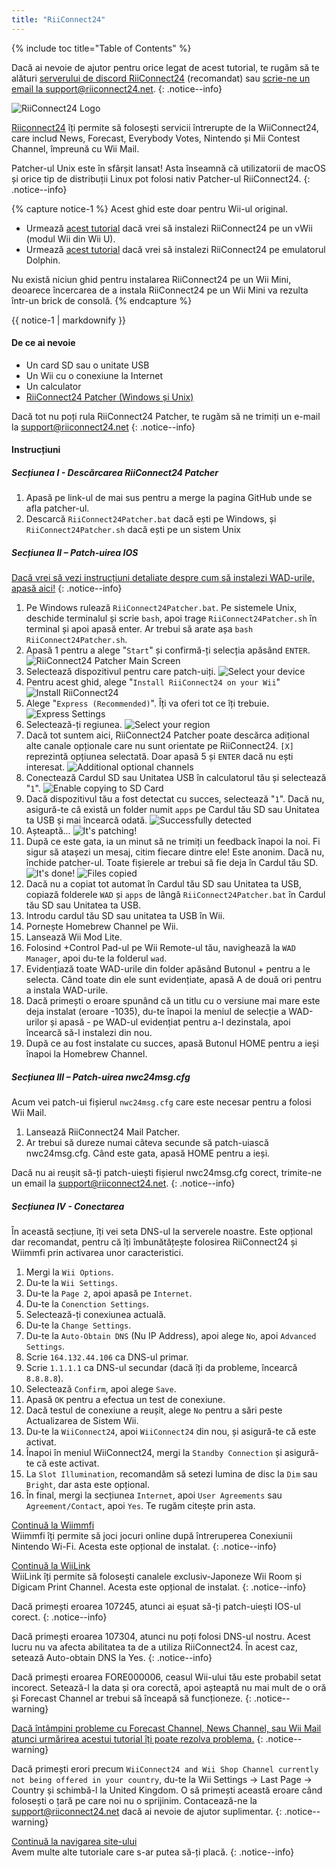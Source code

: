 ```yaml
---
title: "RiiConnect24"
---
```


{% include toc title="Table of Contents" %}

Dacă ai nevoie de ajutor pentru orice legat de acest tutorial, te rugăm să te alături [serverului de discord RiiConnect24](https://discord.gg/rc24) (recomandat) sau [scrie-ne un email la support@riiconnect24.net](mailto:support@riiconnect24.net).
{: .notice--info}

![RiiConnect24 Logo](/images/WiiRC24Logo.jpg)

[Riiconnect24](https://rc24.xyz/) îți permite să folosești servicii întrerupte de la WiiConnect24, care includ News, Forecast, Everybody Votes, Nintendo și Mii Contest Channel, împreună cu Wii Mail.

Patcher-ul Unix este în sfârșit lansat! Asta înseamnă că utilizatorii de macOS și orice tip de distribuții Linux pot folosi nativ Patcher-ul RiiConnect24.
{: .notice--info}

{% capture notice-1 %}
Acest ghid este doar pentru Wii-ul original.

- Urmează [acest tutorial](riiconnect24-vwii) dacă vrei să instalezi RiiConnect24 pe un vWii (modul Wii din Wii U).
- Urmează [acest tutorial](riiconnect24-dolphin) dacă vrei să instalezi RiiConnect24 pe emulatorul Dolphin.

Nu există niciun ghid pentru instalarea RiiConnect24 pe un Wii Mini, deoarece încercarea de a instala RiiConnect24 pe un Wii Mini va rezulta într-un brick de consolă.
{% endcapture %}

<div class="notice--warning">{{ notice-1 | markdownify }}</div>

#### De ce ai nevoie

* Un card SD sau o unitate USB
* Un Wii cu o conexiune la Internet
* Un calculator
* [RiiConnect24 Patcher (Windows și Unix)](https://github.com/RiiConnect24/RiiConnect24-Patcher/releases)

Dacă tot nu poți rula RiiConnect24 Patcher, te rugăm să ne trimiți un e-mail la support@riiconnect24.net
{: .notice--info}

#### Instrucțiuni

##### Secțiunea I - Descărcarea RiiConnect24 Patcher

1. Apasă pe link-ul de mai sus pentru a merge la pagina GitHub unde se afla patcher-ul.
2. Descarcă `RiiConnect24Patcher.bat` dacă ești pe Windows, și `RiiConnect24Patcher.sh` dacă ești pe un sistem Unix

##### Secțiunea II – Patch-uirea IOS

[Dacă vrei să vezi instrucțiuni detaliate despre cum să instalezi WAD-urile, apasă aici!](wiimodlite)
{: .notice--info}

1. Pe Windows rulează `RiiConnect24Patcher.bat`. Pe sistemele Unix, deschide terminalul și scrie `bash`, apoi trage `RiiConnect24Patcher.sh` în terminal și apoi apasă enter. Ar trebui să arate așa `bash RiiConnect24Patcher.sh`.
2. Apasă 1 pentru a alege "`Start`" și confirmă-ți selecția apăsând `ENTER`. ![RiiConnect24 Patcher Main Screen](/images/RC24_Patcher/1.JPG)
3. Selectează dispozitivul pentru care patch-uiți. ![Select your device](/images/RC24_Patcher/2.JPG)
4. Pentru acest ghid, alege "`Install RiiConnect24 on your Wii`" ![Install RiiConnect24](/images/RC24_Patcher/3.JPG)
5. Alege "`Express (Recommended)`". Îți va oferi tot ce îți trebuie. ![Express Settings](/images/RC24_Patcher/4.JPG)
6. Selectează-ți regiunea. ![Select your region](/images/RC24_Patcher/5.JPG)
7. Dacă tot suntem aici, RiiConnect24 Patcher poate descărca adițional alte canale opționale care nu sunt orientate pe RiiConnect24. `[X]` reprezintă opțiunea selectată. Doar apasă 5 și `ENTER` dacă nu ești interesat. ![Additional optional channels](/images/RC24_Patcher/6.JPG)
7. Conectează Cardul SD sau Unitatea USB în calculatorul tău și selectează "`1`". ![Enable copying to SD Card](/images/RC24_Patcher/7.JPG)
8. Dacă dispozitivul tău a fost detectat cu succes, selectează "`1`". Dacă nu, asigură-te că există un folder numit `apps` pe Cardul tău SD sau Unitatea ta USB și mai încearcă odată. ![Successfully detected](/images/RC24_Patcher/8.JPG)
9. Așteaptă... ![It's patching!](/images/RC24_Patcher/9.JPG)
10. După ce este gata, ia un minut să ne trimiți un feedback înapoi la noi. Fi sigur să atașezi un mesaj, citim fiecare dintre ele! Este anonim. Dacă nu, închide patcher-ul. Toate fișierele ar trebui să fie deja în Cardul tău SD. ![It's done!](/images/RC24_Patcher/10.JPG) ![Files copied](/images/RC24_Patcher/11.PNG)
11. Dacă nu a copiat tot automat în Cardul tău SD sau Unitatea ta USB, copiază folderele `WAD` și `apps` de lângă `RiiConnect24Patcher.bat` în Cardul tău SD sau Unitatea ta USB.
12. Introdu cardul tău SD sau unitatea ta USB în Wii.
13. Pornește Homebrew Channel pe Wii.
14. Lansează Wii Mod Lite.
15. Folosind +Control Pad-ul pe Wii Remote-ul tău, navighează la `WAD Manager`, apoi du-te la folderul `wad`.
16. Evidențiază toate WAD-urile din folder apăsând Butonul + pentru a le selecta. Când toate din ele sunt evidențiate, apasă A de două ori pentru a instala WAD-urile.
17. Dacă primești o eroare spunând că un titlu cu o versiune mai mare este deja instalat (eroare -1035), du-te înapoi la meniul de selecție a WAD-urilor și apasă - pe WAD-ul evidențiat pentru a-l dezinstala, apoi încearcă să-l instalezi din nou.
18. După ce au fost instalate cu succes, apasă Butonul HOME pentru a ieși înapoi la Homebrew Channel.

##### Secțiunea III – Patch-uirea nwc24msg.cfg

Acum vei patch-ui fișierul `nwc24msg.cfg` care este necesar pentru a folosi Wii Mail.

1. Lansează RiiConnect24 Mail Patcher.
2. Ar trebui să dureze numai câteva secunde să patch-uiască nwc24msg.cfg. Când este gata, apasă HOME pentru a ieși.

Dacă nu ai reușit să-ți patch-uiești fișierul nwc24msg.cfg corect, trimite-ne un email la [support@riiconnect24.net](mailto:support@riiconnect24.net).
{: .notice--info}

##### Secțiunea IV - Conectarea

În această secțiune, îți vei seta DNS-ul la serverele noastre. Este opțional dar recomandat, pentru că îți îmbunătățește folosirea RiiConnect24 și Wiimmfi prin activarea unor caracteristici.

1. Mergi la `Wii Options`.
2. Du-te la `Wii Settings`.
3. Du-te la `Page 2`, apoi apasă pe `Internet`.
4. Du-te la `Conenction Settings`.
5. Selectează-ți conexiunea actuală.
6. Du-te la `Change Settings`.
7. Du-te la `Auto-Obtain DNS` (Nu IP Address), apoi alege `No`, apoi `Advanced Settings`.
8. Scrie `164.132.44.106` ca DNS-ul primar.
9. Scrie `1.1.1.1` ca DNS-ul secundar (dacă îți da probleme, încearcă `8.8.8.8`).
10. Selectează `Confirm`, apoi alege `Save`.
11. Apasă `OK` pentru a efectua un test de conexiune.
12. Dacă testul de conexiune a reușit, alege `No` pentru a sări peste Actualizarea de Sistem Wii.
13. Du-te la `WiiConnect24`, apoi `WiiConnect24` din nou, și asigură-te că este activat.
14. Înapoi în meniul WiiConnect24, mergi la `Standby Connection` și asigură-te că este activat.
15. La `Slot Illumination`, recomandăm să setezi lumina de disc la `Dim` sau `Bright`, dar asta este opțional.
16. În final, mergi la secțiunea `Internet`, apoi `User Agreements` sau `Agreement/Contact`, apoi `Yes`. Te rugăm citește prin asta.


[Continuă la Wiimmfi](wiimmfi)<br> Wiimmfi îți permite să joci jocuri online după întreruperea Conexiunii Nintendo Wi-Fi. Acesta este opțional de instalat.
{: .notice--info}

[Continuă la WiiLink](wiilink)<br> WiiLink îți permite să folosești canalele exclusiv-Japoneze Wii Room și Digicam Print Channel. Acesta este opțional de instalat.
{: .notice--info}

Dacă primești eroarea 107245, atunci ai eșuat să-ți patch-uiești IOS-ul corect.
{: .notice--info}

Dacă primești eroarea 107304, atunci nu poți folosi DNS-ul nostru. Acest lucru nu va afecta abilitatea ta de a utiliza RiiConnect24. În acest caz, setează Auto-obtain DNS la Yes.
{: .notice--info}

Dacă primești eroarea FORE000006, ceasul Wii-ului tău este probabil setat incorect. Setează-l la data și ora corectă, apoi așteaptă nu mai mult de o oră și Forecast Channel ar trebui să înceapă să funcționeze.
{: .notice--warning}

[Dacă întâmpini probleme cu Forecast Channel, News Channel, sau Wii Mail atunci urmărirea acestui tutorial îți poate rezolva problema.](deleting-vffs)
{: .notice--warning}

Dacă primești erori precum `WiiConnect24 and Wii Shop Channel currently not being offered in your country`, du-te la Wii Settings -> Last Page -> Country și schimbă-l la United Kingdom. O să primești această eroare când folosești o țară pe care noi nu o sprijinim. Contacează-ne la [support@riiconnect24.net](mailto:support@riiconnect24.net) dacă ai nevoie de ajutor suplimentar.
{: .notice--warning}

[Continuă la navigarea site-ului](site-navigation)<br> Avem multe alte tutoriale care s-ar putea să-ți placă.
{: .notice--info}

